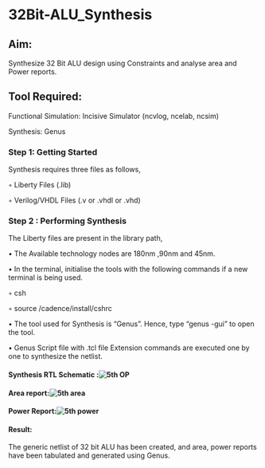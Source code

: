 # 32Bit-ALU_Synthesis

## Aim:

Synthesize 32 Bit ALU design using Constraints and analyse area and Power reports.

## Tool Required:

Functional Simulation: Incisive Simulator (ncvlog, ncelab, ncsim)

Synthesis: Genus

### Step 1: Getting Started

Synthesis requires three files as follows,

◦ Liberty Files (.lib)

◦ Verilog/VHDL Files (.v or .vhdl or .vhd)

### Step 2 : Performing Synthesis

The Liberty files are present in the library path,

• The Available technology nodes are 180nm ,90nm and 45nm.

• In the terminal, initialise the tools with the following commands if a new terminal is being
used.

◦ csh

◦ source /cadence/install/cshrc

• The tool used for Synthesis is “Genus”. Hence, type “genus -gui” to open the tool.

• Genus Script file with .tcl file Extension commands are executed one by one to synthesize the netlist.

#### Synthesis RTL Schematic :![5th OP](https://github.com/user-attachments/assets/046a8ebe-406d-4b94-9936-9809a735124a)



#### Area report:![5th area](https://github.com/user-attachments/assets/72f12e5d-6775-4534-bead-656dccbd02d4)



#### Power Report:![5th power](https://github.com/user-attachments/assets/a4272f60-3c53-40d0-ac06-bfaec99bb237)



#### Result: 

The generic netlist of 32 bit ALU  has been created, and area, power reports have been tabulated and generated using Genus.
